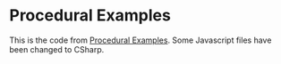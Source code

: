 # Procedural Examples

This is the code from [Procedural Examples](https://www.assetstore.unity3d.com/en/#!/content/5141). Some Javascript files have been changed to CSharp.
